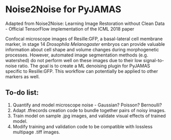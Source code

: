 # Noise2Noise for PyJAMAS
Adapted from Noise2Noise: Learning Image Restoration without Clean Data - Official TensorFlow implementation of the ICML 2018 paper

Confocal microscope images of Resille:GFP, a basal-lateral cell membrane marker, in stage 14 *Drosophila Melanogaster* embryos can provide valuable information about cell shape and volume changes during morphogenetic processes. However, automated image segmentation methods (e.g. watershed) do not perform well on these images due to their low signal-to-noise ratio. The goal is to create a ML denoising plugin for PyJAMAS specific to Resille:GFP. This workflow can potentially be applied to other markers as well. 

## To-do list:
1. Quantify and model microscope noise - Gaussian? Poisson? Bernoulli?
2. Adapt .tfrecords creation code to bundle together pairs of noisy images.
3. Train model on sample .jpg images, and validate visual effects of trained model.
4. Modify training and validation code to be compatible with lossless multipage .tiff images.
